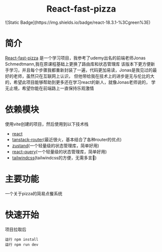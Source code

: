 <h1 style="text-align: center">React-fast-pizza</h1>
![Static Badge](https://img.shields.io/badge/react-18.3.1-%3Cgreen%3E)

# 简介

[React-fast-pizza]() 是一个学习项目，我参考了udemy出名的前端老师Jonas Schmedtmann,我在原课程基础上更换了路由库和状态管理库
该版本下更方便新手学习，并且每个步骤我都重新封装了一遍，代码更加易读，Jonas是我见过的最好的老师，虽然只在互联网上认识，
但他带给我在技术上的进步是无与伦比的大的，希望此项目能够帮助到更多还在学习react的新人，就像Jonas老师说的，
学无止境，希望你能在前端路上一直保持乐观激情

# 依赖模块

使用vite创建的项目，然后使用到以下技术栈

- [react](https://react.dev/)
- [tanstack-router](https://tanstack.com/)(最近很火，基本结合了各种router的优点)
- [zustand](https://zustand-demo.pmnd.rs/)(一个轻量级的状态管理库，简单好用)
- [react-query](https://tanstack.com/query/latest)(一个轻量级的状态管理库，简单好用)
- [tailwindcss](https://tailwindcss.com/)(tailwindcss的方便，无需多言🤩)

# 主要功能

一个关于pizza的简易点餐系统

# 快速开始

项目拉取后

```
运行 npm install
运行 npm run dev
```